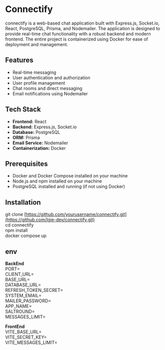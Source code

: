 # Connectify

connectify is a web-based chat application built with Express.js, Socket.io, React, PostgreSQL, Prisma, and Nodemailer.
The application is designed to provide real-time chat functionality with a robust backend and modern frontend.
The entire project is containerized using Docker for ease of deployment and management.

## Features

- Real-time messaging
- User authentication and authorization
- User profile management
- Chat rooms and direct messaging
- Email notifications using Nodemailer

## Tech Stack

- **Frontend:** React
- **Backend:** Express.js, Socket.io
- **Database:** PostgreSQL
- **ORM:** Prisma
- **Email Service:** Nodemailer
- **Containerization:** Docker

## Prerequisites

- Docker and Docker Compose installed on your machine
- Node.js and npm installed on your machine
- PostgreSQL installed and running (if not using Docker)

## Installation

git clone [https://github.com/yourusername/connectify.git](https://github.com/Igie-dev/connectify.git)  
cd connectify  
npm install  
docker compose up

## env

**BackEnd**  
PORT=  
CLIENT_URL=  
BASE_URL=  
DATABASE_URL=  
REFRESH_TOKEN_SECRET=  
SYSTEM_EMAIL=  
MAILER_PASSWORD=  
APP_NAME=  
SALTROUND=  
MESSAGES_LIMIT=

**FrontEnd**  
VITE_BASE_URL=  
VITE_SECRET_KEY=  
VITE_MESSAGES_LIMIT=
